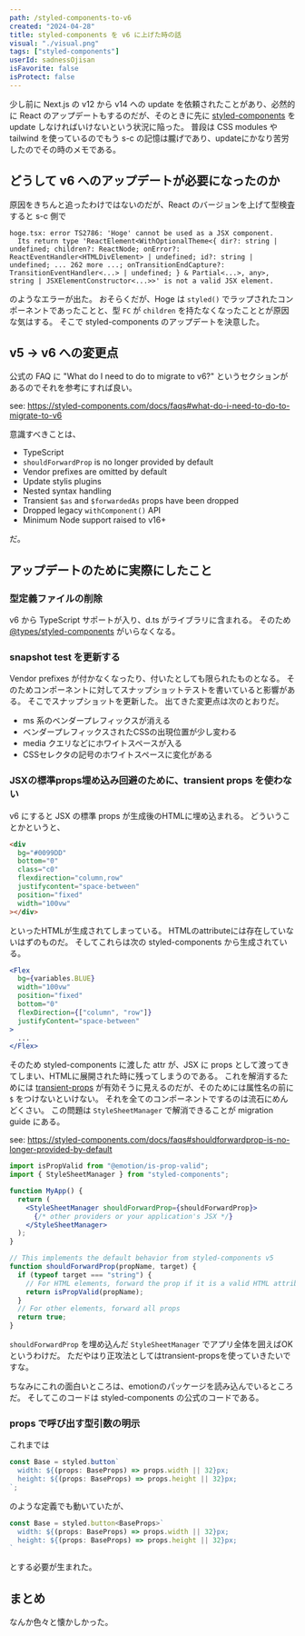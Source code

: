 ```yaml
---
path: /styled-components-to-v6
created: "2024-04-28"
title: styled-components を v6 に上げた時の話
visual: "./visual.png"
tags: ["styled-components"]
userId: sadnessOjisan
isFavorite: false
isProtect: false
---
```


少し前に Next.js の v12 から v14 への update を依頼されたことがあり、必然的に React のアップデートもするのだが、そのときに先に [styled-components](https://styled-components.com/) を update しなければいけないという状況に陥った。
普段は CSS modules や tailwind を使っているのでもう s-c の記憶は朧げであり、updateにかなり苦労したのでその時のメモである。

## どうして v6 へのアップデートが必要になったのか

原因をきちんと追ったわけではないのだが、React のバージョンを上げて型検査すると s-c 側で

```
hoge.tsx: error TS2786: 'Hoge' cannot be used as a JSX component.
  Its return type 'ReactElement<WithOptionalTheme<{ dir?: string | undefined; children?: ReactNode; onError?: ReactEventHandler<HTMLDivElement> | undefined; id?: string | undefined; ... 262 more ...; onTransitionEndCapture?: TransitionEventHandler<...> | undefined; } & Partial<...>, any>, string | JSXElementConstructor<...>>' is not a valid JSX element.
```

のようなエラーが出た。
おそらくだが、Hoge は `styled()` でラップされたコンポーネントであったことと、型 `FC` が `children` を持たなくなったこととが原因な気はする。
そこで styled-components のアップデートを決意した。

## v5 -> v6 への変更点

公式の FAQ に "What do I need to do to migrate to v6?" というセクションがあるのでそれを参考にすれば良い。

see: https://styled-components.com/docs/faqs#what-do-i-need-to-do-to-migrate-to-v6

意識すべきことは、

- TypeScript
- `shouldForwardProp` is no longer provided by default
- Vendor prefixes are omitted by default
- Update stylis plugins
- Nested syntax handling
- Transient `$as` and `$forwardedAs` props have been dropped
- Dropped legacy `withComponent()` API
- Minimum Node support raised to v16+

だ。

## アップデートのために実際にしたこと

### 型定義ファイルの削除

v6 から TypeScript サポートが入り、d.ts がライブラリに含まれる。
そのため [@types/styled-components](https://www.npmjs.com/package/@types/styled-components) がいらなくなる。

### snapshot test を更新する

Vendor prefixes が付かなくなったり、付いたとしても限られたものとなる。
そのためコンポーネントに対してスナップショットテストを書いていると影響がある。
そこでスナップショットを更新した。
出てきた変更点は次のとおりだ。

- ms 系のベンダープレフィックスが消える
- ベンダープレフィックスされたCSSの出現位置が少し変わる
- media クエリなどにホワイトスペースが入る
- CSSセレクタの記号のホワイトスペースに変化がある

### JSXの標準props埋め込み回避のために、transient props を使わない

v6 にすると JSX の標準 props が生成後のHTMLに埋め込まれる。
どういうことかというと、

```html
<div
  bg="#0099DD"
  bottom="0"
  class="c0"
  flexdirection="column,row"
  justifycontent="space-between"
  position="fixed"
  width="100vw"
></div>
```

といったHTMLが生成されてしまっている。
HTMLのattributeには存在していないはずのものだ。
そしてこれらは次の styled-components から生成されている。

```jsx
<Flex
  bg={variables.BLUE}
  width="100vw"
  position="fixed"
  bottom="0"
  flexDirection={["column", "row"]}
  justifyContent="space-between"
>
  ...
</Flex>
```

そのため styled-components に渡した attr が、JSX に props として渡ってきてしまい、HTMLに展開された時に残ってしまうのである。
これを解消するためには [transient-props](https://styled-components.com/docs/api#transient-props) が有効そうに見えるのだが、そのためには属性名の前に `$` をつけないといけない。
それを全てのコンポーネントでするのは流石にめんどくさい。
この問題は `StyleSheetManager` で解消できることが migration guide にある。

see: https://styled-components.com/docs/faqs#shouldforwardprop-is-no-longer-provided-by-default

```jsx
import isPropValid from "@emotion/is-prop-valid";
import { StyleSheetManager } from "styled-components";

function MyApp() {
  return (
    <StyleSheetManager shouldForwardProp={shouldForwardProp}>
      {/* other providers or your application's JSX */}
    </StyleSheetManager>
  );
}

// This implements the default behavior from styled-components v5
function shouldForwardProp(propName, target) {
  if (typeof target === "string") {
    // For HTML elements, forward the prop if it is a valid HTML attribute
    return isPropValid(propName);
  }
  // For other elements, forward all props
  return true;
}
```

`shouldForwardProp` を埋め込んだ `StyleSheetManager` でアプリ全体を囲えばOKというわけだ。
ただやはり正攻法としてはtransient-propsを使っていきたいですな。

ちなみにこれの面白いところは、emotionのパッケージを読み込んでいるところだ。
そしてこのコードは styled-components の公式のコードである。

### props で呼び出す型引数の明示

これまでは

```jsx
const Base = styled.button`
  width: ${(props: BaseProps) => props.width || 32}px;
  height: ${(props: BaseProps) => props.height || 32}px;
`;
```

のような定義でも動いていたが、

```jsx
const Base = styled.button<BaseProps>`
  width: ${(props: BaseProps) => props.width || 32}px;
  height: ${(props: BaseProps) => props.height || 32}px;
`
```

とする必要が生まれた。

## まとめ

なんか色々と懐かしかった。
